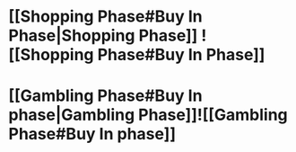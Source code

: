 # [[Shopping Phase#Buy In Phase|Shopping Phase]] ![[Shopping Phase#Buy In Phase]]
# [[Gambling Phase#Buy In phase|Gambling Phase]]![[Gambling Phase#Buy In phase]]

